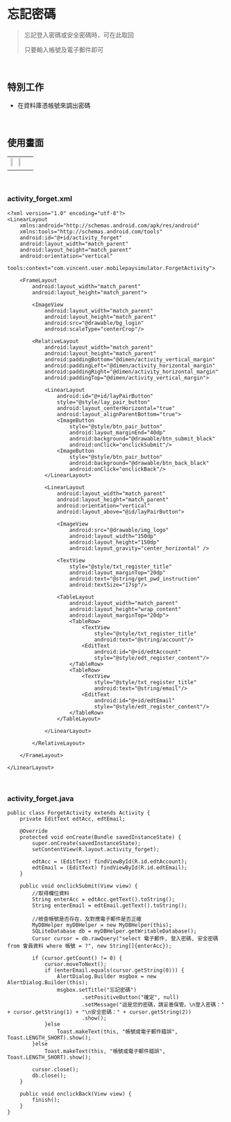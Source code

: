 # 忘記密碼
>忘記登入密碼或安全密碼時，可在此取回
>
>只要輸入帳號及電子郵件即可
>

<br>

## 特別工作
* 在資料庫憑帳號來調出密碼

<br>

## 使用畫面
<table><tr><td>
<img src="https://github.com/ntub46010/MobilePaySimulator/blob/master/%E4%BD%BF%E7%94%A8%E7%95%AB%E9%9D%A2/%E5%BF%98%E8%A8%98%E5%AF%86%E7%A2%BC(%E4%B8%BB%E7%95%AB%E9%9D%A2).png" height="30%" width="30%" />
<img src="https://github.com/ntub46010/MobilePaySimulator/blob/master/%E4%BD%BF%E7%94%A8%E7%95%AB%E9%9D%A2/%E5%BF%98%E8%A8%98%E5%AF%86%E7%A2%BC(%E5%8F%96%E5%9B%9E).png" height="30%" width="30%" />
</td></tr></table>

<br>

### activity_forget.xml
    <?xml version="1.0" encoding="utf-8"?>
    <LinearLayout
        xmlns:android="http://schemas.android.com/apk/res/android"
        xmlns:tools="http://schemas.android.com/tools"
        android:id="@+id/activity_forget"
        android:layout_width="match_parent"
        android:layout_height="match_parent"
        android:orientation="vertical"
        tools:context="com.vincent.user.mobilepaysimulator.ForgetActivity">

        <FrameLayout
            android:layout_width="match_parent"
            android:layout_height="match_parent">

            <ImageView
                android:layout_width="match_parent"
                android:layout_height="match_parent"
                android:src="@drawable/bg_login"
                android:scaleType="centerCrop"/>

            <RelativeLayout
                android:layout_width="match_parent"
                android:layout_height="match_parent"
                android:paddingBottom="@dimen/activity_vertical_margin"
                android:paddingLeft="@dimen/activity_horizontal_margin"
                android:paddingRight="@dimen/activity_horizontal_margin"
                android:paddingTop="@dimen/activity_vertical_margin">

                <LinearLayout
                    android:id="@+id/layPairButton"
                    style="@style/lay_pair_button"
                    android:layout_centerHorizontal="true"
                    android:layout_alignParentBottom="true">
                    <ImageButton
                        style="@style/btn_pair_button"
                        android:layout_marginEnd="40dp"
                        android:background="@drawable/btn_submit_black"
                        android:onClick="onclickSubmit"/>
                    <ImageButton
                        style="@style/btn_pair_button"
                        android:background="@drawable/btn_back_black"
                        android:onClick="onclickBack"/>
                </LinearLayout>

                <LinearLayout
                    android:layout_width="match_parent"
                    android:layout_height="match_parent"
                    android:orientation="vertical"
                    android:layout_above="@id/layPairButton">

                    <ImageView
                        android:src="@drawable/img_logo"
                        android:layout_width="150dp"
                        android:layout_height="150dp"
                        android:layout_gravity="center_horizontal" />

                    <TextView
                        style="@style/txt_register_title"
                        android:layout_marginTop="20dp"
                        android:text="@string/get_pwd_instruction"
                        android:textSize="17sp"/>

                    <TableLayout
                        android:layout_width="match_parent"
                        android:layout_height="wrap_content"
                        android:layout_marginTop="20dp">
                        <TableRow>
                            <TextView
                                style="@style/txt_register_title"
                                android:text="@string/account"/>
                            <EditText
                                android:id="@+id/edtAccount"
                                style="@style/edt_register_content"/>
                        </TableRow>
                        <TableRow>
                            <TextView
                                style="@style/txt_register_title"
                                android:text="@string/email"/>
                            <EditText
                                android:id="@+id/edtEmail"
                                style="@style/edt_register_content"/>
                        </TableRow>
                    </TableLayout>

                </LinearLayout>

            </RelativeLayout>

        </FrameLayout>

    </LinearLayout>

<br>

### activity_forget.java
    public class ForgetActivity extends Activity {
        private EditText edtAcc, edtEmail;

        @Override
        protected void onCreate(Bundle savedInstanceState) {
            super.onCreate(savedInstanceState);
            setContentView(R.layout.activity_forget);

            edtAcc = (EditText) findViewById(R.id.edtAccount);
            edtEmail = (EditText) findViewById(R.id.edtEmail);
        }

        public void onclickSubmit(View view) {
            //取得欄位資料
            String enterAcc = edtAcc.getText().toString();
            String enterEmail = edtEmail.getText().toString();
            
            //檢查帳號是否存在，及對應電子郵件是否正確
            MyDBHelper myDBHelper = new MyDBHelper(this);
            SQLiteDatabase db = myDBHelper.getWritableDatabase();
            Cursor cursor = db.rawQuery("select 電子郵件, 登入密碼, 安全密碼 from 會員資料 where 帳號 = ?", new String[]{enterAcc});

            if (cursor.getCount() != 0) {
                cursor.moveToNext();
                if (enterEmail.equals(cursor.getString(0))) {
                    AlertDialog.Builder msgbox = new AlertDialog.Builder(this);
                    msgbox.setTitle("忘記密碼")
                            .setPositiveButton("確定", null)
                            .setMessage("這是您的密碼，請妥善保管。\n登入密碼：" + cursor.getString(1) + "\n安全密碼：" + cursor.getString(2))
                            .show();
                }else 
                    Toast.makeText(this, "帳號或電子郵件錯誤", Toast.LENGTH_SHORT).show();
            }else
                Toast.makeText(this, "帳號或電子郵件錯誤", Toast.LENGTH_SHORT).show();

            cursor.close();
            db.close();
        }

        public void onclickBack(View view) {
            finish();
        }
    }
